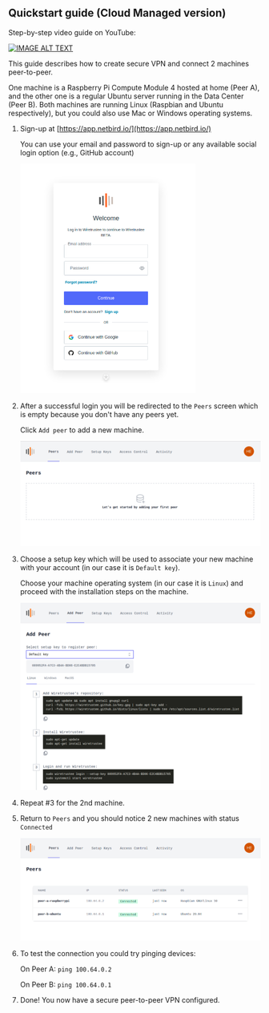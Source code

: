 ## Quickstart guide (Cloud Managed version)
Step-by-step video guide on YouTube:

[![IMAGE ALT TEXT](https://img.youtube.com/vi/cWTsGUJAUaU/0.jpg)](https://youtu.be/cWTsGUJAUaU "Netbird - secure private network in less than 5 minutes")

This guide describes how to create secure VPN and connect 2 machines peer-to-peer.

One machine is a Raspberry Pi Compute Module 4 hosted at home (Peer A), and the other one is a regular Ubuntu server running in the Data Center (Peer B).
Both machines are running Linux (Raspbian and Ubuntu respectively), but you could also use Mac or Windows operating systems.

1. Sign-up at [https://app.netbird.io/](https://app.netbird.io/)

    You can use your email and password to sign-up or any available social login option (e.g., GitHub account)
    
    <img src="media/auth.png" alt="auth" width="350"/>

2. After a successful login you will be redirected to the ```Peers``` screen which is empty because you don't have any peers yet.
   
    Click ```Add peer``` to add a new machine.
    
    <img src="media/empty-peers.png" alt="empty-peers" width="700"/>
    
3.  Choose a setup key which will be used to associate your new machine with your account (in our case it is ```Default key```).

    Choose your machine operating system (in our case it is ```Linux```) and proceed with the installation steps on the machine.

    <img src="media/add-peer.png" alt="add-peer" width="700"/>    

4. Repeat #3 for the 2nd machine.
5. Return to ```Peers``` and you should notice 2 new machines with status ```Connected```
   
    <img src="media/peers.png" alt="peers" width="700"/>

6. To test the connection you could try pinging devices:
   
    On Peer A:
    ```ping 100.64.0.2```
    
    On Peer B:
    ```ping 100.64.0.1```
7. Done! You now have a secure peer-to-peer VPN configured.
